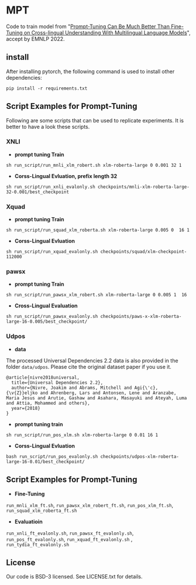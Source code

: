 # MPT
Code to train model from "[Prompt-Tuning Can Be Much Better Than Fine-Tuning on Cross-lingual Understanding With Multilingual Language Models](https://arxiv.org/pdf/2210.12360.pdf)", accept by EMNLP 2022.

## install

After installing pytorch, the following command is used to install other dependencies:
```
pip install -r requirements.txt
```

## Script Examples for Prompt-Tuning
Following are some scripts that can be used to replicate experiments. It is better to have a look these scripts.

### XNLI
* **prompt tuning Train**
```
sh run_script/run_mnli_xlm_robert.sh xlm-roberta-large 0 0.001 32 1
```
* **Corss-Lingual Evluation, prefix length  32**
```
sh run_script/run_xnli_evalonly.sh checkpoints/mnli-xlm-roberta-large-32-0.001/best_checkpoint
```


### Xquad
* **prompt tuning Train**
```
sh run_script/run_squad_xlm_roberta.sh xlm-roberta-large 0.005 0  16 1
```

* **Corss-Lingual Evluation**
```
sh run_script/run_xquad_evalonly.sh checkpoints/squad/xlm-checkpoint-112000
```



### pawsx
* **prompt tuning Train**
```
sh run_script/run_pawsx_xlm_robert.sh xlm-roberta-large 0 0.005 1  16
```

* **Cross-Lingual Evaluation**
```
sh run_script/run_pawsx_evalonly.sh checkpoints/paws-x-xlm-roberta-large-16-0.005/best_checkpoint/
```

### Udpos
* **data**

The processed Universal Dependencies 2.2 data is also provided in the folder `data/udpos`. Please cite the original dataset paper if you use it.
```
@article{nivre2018universal,
  title={Universal Dependencies 2.2},
  author={Nivre, Joakim and Abrams, Mitchell and Agi{\'c}, {\v{Z}}eljko and Ahrenberg, Lars and Antonsen, Lene and Aranzabe, Maria Jesus and Arutie, Gashaw and Asahara, Masayuki and Ateyah, Luma and Attia, Mohammed and others},
  year={2018}
}
```

* **prompt tuning train**
```
sh run_script/run_pos_xlm.sh xlm-roberta-large 0 0.01 16 1
```

* **Corss-Lingual Evluation**
```
bash run_script/run_pos_evalonly.sh checkpoints/udpos-xlm-roberta-large-16-0.01/best_checkpoint/
```

## Script Examples for Prompt-Tuning

* **Fine-Tuning**

`run_mnli_xlm_ft.sh`, `run_pawsx_xlm_robert_ft.sh`, `run_pos_xlm_ft.sh`, `run_squad_xlm_roberta_ft.sh`

* **Evaluatioin**

`run_xnli_ft_evalonly.sh`, `run_pawsx_ft_evalonly.sh`, `run_pos_ft_evalonly.sh`, `run_xquad_ft_evalonly.sh` , `run_tydia_ft_evalonly.sh`


## License
Our code is BSD-3 licensed. See LICENSE.txt for details.

